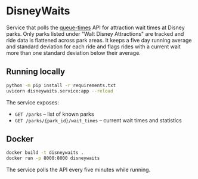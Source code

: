 # DisneyWaits

Service that polls the [queue-times](https://queue-times.com) API for
attraction wait times at Disney parks. Only parks listed under "Walt Disney
Attractions" are tracked and ride data is flattened across park areas.  It
keeps a five day running average and standard deviation for each ride and
flags rides with a current wait more than one standard deviation below their
average.

## Running locally

```bash
python -m pip install -r requirements.txt
uvicorn disneywaits.service:app --reload
```

The service exposes:

- `GET /parks` – list of known parks
- `GET /parks/{park_id}/wait_times` – current wait times and statistics

## Docker

```bash
docker build -t disneywaits .
docker run -p 8000:8000 disneywaits
```

The service polls the API every five minutes while running.
